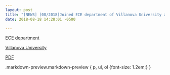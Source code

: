 ```yaml
---
layout: post
title: "[NEWS] [08/2018]Joined ECE department of Villanova University as tenure-track assistant professor this fall. I am looking for self-motivated Ph.D. students to join my group working on energy-efficient machine learning accelerator. For more information, please look here. "
date: 2018-08-18 14:28:01 -0500

---
```


[ECE department](https://www1.villanova.edu/villanova/engineering/departments/ece.html)

[Villanova University](https://www1.villanova.edu/university.html)

[PDF](http://www.ece.villanova.edu/~xjiao/other/recruit.pdf)

.markdown-preview.markdown-preview { p, ul, ol {font-size: 1.2em;} }
